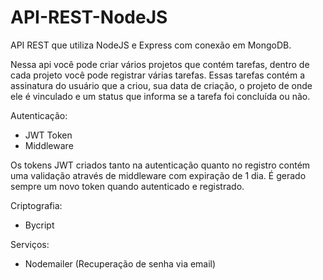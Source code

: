 # API-REST-NodeJS
API REST que utiliza NodeJS e Express com conexão em MongoDB.

Nessa api você pode criar vários projetos que contém tarefas, dentro de cada projeto você pode registrar várias tarefas. Essas tarefas contém a assinatura do usuário que a criou, sua data de criação, o projeto de onde ele é vinculado e um status que informa se a tarefa foi concluída ou não.

Autenticação:
  - JWT Token
  - Middleware

Os tokens JWT criados tanto na autenticação quanto no registro contém uma validação através de middleware com expiração de 1 dia. É gerado sempre um novo token quando autenticado e registrado.
  
Criptografia:
  - Bycript
  
Serviços:
  - Nodemailer (Recuperação de senha via email) 
